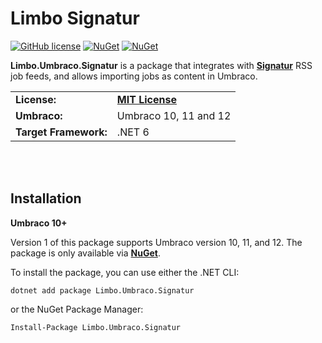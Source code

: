﻿# Limbo Signatur

[![GitHub license](https://img.shields.io/badge/license-MIT-blue.svg)](https://github.com/limbo-works/Limbo.Umbraco.Signatur/blob/v1/main/LICENSE.md)
[![NuGet](https://img.shields.io/nuget/vpre/Limbo.Umbraco.Signatur.svg)](https://www.nuget.org/packages/Limbo.Umbraco.Signatur)
[![NuGet](https://img.shields.io/nuget/dt/Limbo.Umbraco.Signatur.svg)](https://www.nuget.org/packages/Limbo.Umbraco.Signatur)
<!--[![Umbraco Marketplace](https://img.shields.io/badge/umbraco-marketplace-%233544B1)](https://marketplace.umbraco.com/package/limbo.umbraco.signatur)-->

**Limbo.Umbraco.Signatur** is a package that integrates with [**Signatur**](https://www.signatur.dk/) RSS job feeds, and allows importing jobs as content in Umbraco.

<table>
  <tr>
    <td><strong>License:</strong></td>
    <td><a href="https://github.com/limbo-works/Limbo.Umbraco.Signatur/blob/v10/main/LICENSE.md"><strong>MIT License</strong></a></td>
  </tr>
  <tr>
    <td><strong>Umbraco:</strong></td>
    <td>
      Umbraco 10, 11 and 12
    </td>
  </tr>
  <tr>
    <td><strong>Target Framework:</strong></td>
    <td>
      .NET 6
    </td>
  </tr>
</table>






<br /><br />

## Installation

**Umbraco 10+**  

Version 1 of this package supports Umbraco version 10, 11, and 12. The package is only available via [**NuGet**](https://www.nuget.org/packages/Limbo.Umbraco.Signatur).

To install the package, you can use either the .NET CLI:

```
dotnet add package Limbo.Umbraco.Signatur
```

or the NuGet Package Manager:

```
Install-Package Limbo.Umbraco.Signatur
```